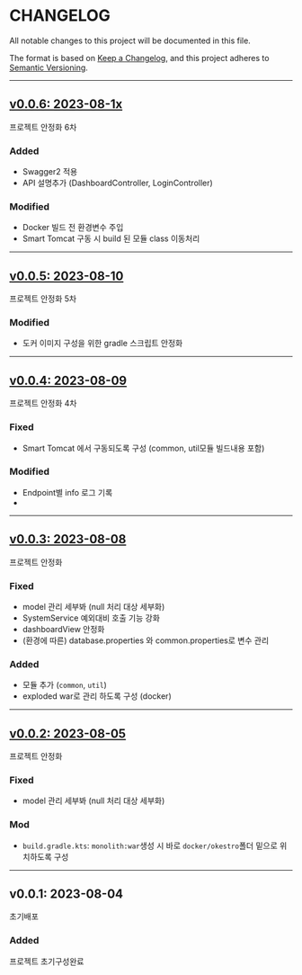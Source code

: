 # CHANGELOG

All notable changes to this project will be documented in this file.

The format is based on [Keep a Changelog](https://keepachangelog.com/en/1.0.0/),
and this project adheres to [Semantic Versioning](https://semver.org/spec/v2.0.0.html).

---

## [v0.0.6: 2023-08-1x][v0.0.6]

프로젝트 안정화 6차

### Added

- Swagger2 적용
- API 설명추가 (DashboardController, LoginController)

### Modified

- Docker 빌드 전 환경변수 주입
- Smart Tomcat 구동 시 build 된 모듈 class 이동처리
 
---

## [v0.0.5: 2023-08-10][v0.0.5]

프로젝트 안정화 5차

### Modified

- 도커 이미지 구성을 위한 gradle 스크립트 안정화

---

## [v0.0.4: 2023-08-09][v0.0.4]

프로젝트 안정화 4차

### Fixed

- Smart Tomcat 에서 구동되도록 구성 (common, util모듈 빌드내용 포함)

### Modified

- Endpoint별 info 로그 기록
- 
---

## [v0.0.3: 2023-08-08][v0.0.3]

프로젝트 안정화

### Fixed

- model 관리 세부봐 (null 처리 대상 세부화)
- SystemService 예외대비 호출 기능 강화
- dashboardView 안정화
- (환경에 따른) database.properties 와 common.properties로 변수 관리

### Added

- 모듈 추가 (`common`, `util`)
- exploded war로 관리 하도록 구성 (docker)
 
---

## [v0.0.2: 2023-08-05][v0.0.2]

프로젝트 안정화

### Fixed

- model 관리 세부봐 (null 처리 대상 세부화)


### Mod

- `build.gradle.kts`: `monolith:war`생성 시 바로 `docker/okestro`폴더 밑으로 위치하도록 구성

---

## v0.0.1: 2023-08-04

초기배포

### Added

프로젝트 초기구성완료

[v0.0.6]: https://github.com/ITJEONGBO/okestro-demo/compare/v0.0.5...v0.0.6
[v0.0.5]: https://github.com/ITJEONGBO/okestro-demo/compare/v0.0.4...v0.0.5
[v0.0.4]: https://github.com/ITJEONGBO/okestro-demo/compare/v0.0.3...v0.0.4
[v0.0.3]: https://github.com/ITJEONGBO/okestro-demo/compare/v0.0.2...v0.0.3
[v0.0.2]: https://github.com/ITJEONGBO/okestro-demo/compare/v0.0.1...v0.0.2
